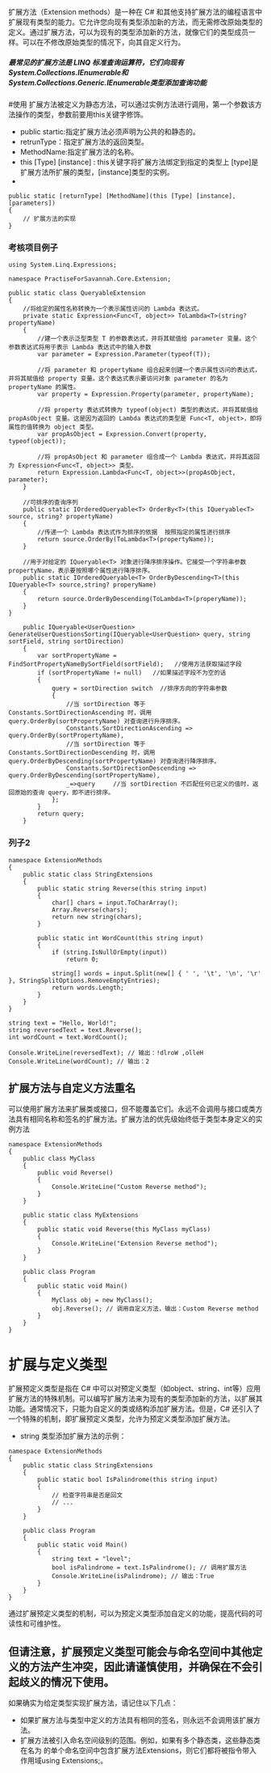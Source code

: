 扩展方法（Extension methods）是一种在 C# 和其他支持扩展方法的编程语言中扩展现有类型的能力。它允许您向现有类型添加新的方法，而无需修改原始类型的定义。通过扩展方法，可以为现有的类型添加新的方法，就像它们的类型成员一样。可以在不修改原始类型的情况下，向其自定义行为。

##### 最常见的扩展方法是 LINQ 标准查询运算符，它们向现有System.Collections.IEnumerable和System.Collections.Generic.IEnumerable<T>类型添加查询功能

  #使用
扩展方法被定义为静态方法，可以通过实例方法进行调用，第一个参数该方法操作的类型，参数前要用this关键字修饰。
- public startic:指定扩展方法必须声明为公共的和静态的。
- retrunType：指定扩展方法的返回类型。
- MethodName:指定扩展方法的名称。
- this [Type] [instance] :   this关键字将扩展方法绑定到指定的类型上  [type]是扩展方法所扩展的类型，[instance]类型的实例。
- [parameters]:指定扩展方法的参数列表。
```
public static [returnType] [MethodName](this [Type] [instance], [parameters])
{
    // 扩展方法的实现
}
```

###  考核项目例子
```
using System.Linq.Expressions;

namespace PractiseForSavannah.Core.Extension;

public static class QueryableExtension
{
    //将给定的属性名称转换为一个表示属性访问的 Lambda 表达式。
    private static Expression<Func<T, object>> ToLambda<T>(string? propertyName)
    {
        //建一个表示泛型类型 T 的参数表达式，并将其赋值给 parameter 变量。这个参数表达式将用于表示 Lambda 表达式中的输入参数
        var parameter = Expression.Parameter(typeof(T));

        //将 parameter 和 propertyName 组合起来创建一个表示属性访问的表达式，并将其赋值给 property 变量。这个表达式表示要访问对象 parameter 的名为 propertyName 的属性。
        var property = Expression.Property(parameter, propertyName);

        //将 property 表达式转换为 typeof(object) 类型的表达式，并将其赋值给 propAsObject 变量。这是因为返回的 Lambda 表达式的类型是 Func<T, object>，即将属性的值转换为 object 类型。
        var propAsObject = Expression.Convert(property, typeof(object));

        //将 propAsObject 和 parameter 组合成一个 Lambda 表达式，并将其返回为 Expression<Func<T, object>> 类型。
        return Expression.Lambda<Func<T, object>>(propAsObject, parameter);
    }
    
    //可排序的查询序列
    public static IOrderedQueryable<T> OrderBy<T>(this IQueryable<T> source, string? propertyName)
    {
        //传递一个 Lambda 表达式作为排序的依据  按照指定的属性进行排序
        return source.OrderBy(ToLambda<T>(propertyName));
    }
    
    //用于对给定的 IQueryable<T> 对象进行降序排序操作。它接受一个字符串参数 propertyName，表示要按照哪个属性进行降序排序。
    public static IOrderedQueryable<T> OrderByDescending<T>(this IQueryable<T> source,string? properyName)
    {
        return source.OrderByDescending(ToLambda<T>(properyName));
    }
}
```
```
    public IQueryable<UserQuestion> GenerateUserQuestionsSorting(IQueryable<UserQuestion> query, string sortField, string sortDirection)
    {
        var sortPropertyName = FindSortPropertyNameBySortField(sortField);   //使用方法获取描述字段
        if (sortPropertyName != null)   //如果描述字段不为空的话
        {
            query = sortDirection switch  //排序方向的字符串参数
            {
                //当 sortDirection 等于 Constants.SortDirectionAscending 时，调用 query.OrderBy(sortPropertyName) 对查询进行升序排序。
                Constants.SortDirectionAscending => query.OrderBy(sortPropertyName),
                //当 sortDirection 等于 Constants.SortDirectionDescending 时，调用 query.OrderByDescending(sortPropertyName) 对查询进行降序排序。
                Constants.SortDirectionDescending => query.OrderByDescending(sortPropertyName),
                _=>query     //当 sortDirection 不匹配任何已定义的值时，返回原始的查询 query，即不进行排序。
            };
        }
        return query;
    }
```
### 列子2
```
namespace ExtensionMethods
{
    public static class StringExtensions
    {
        public static string Reverse(this string input)
        {
            char[] chars = input.ToCharArray();
            Array.Reverse(chars);
            return new string(chars);
        }

        public static int WordCount(this string input)
        {
            if (string.IsNullOrEmpty(input))
                return 0;

            string[] words = input.Split(new[] { ' ', '\t', '\n', '\r' }, StringSplitOptions.RemoveEmptyEntries);
            return words.Length;
        }
    }
}
```
```
string text = "Hello, World!";
string reversedText = text.Reverse();
int wordCount = text.WordCount();

Console.WriteLine(reversedText); // 输出：!dlroW ,olleH
Console.WriteLine(wordCount); // 输出：2
```

##  扩展方法与自定义方法重名
   可以使用扩展方法来扩展类或接口，但不能覆盖它们。永远不会调用与接口或类方法具有相同名称和签名的扩展方法。扩展方法的优先级始终低于类型本身定义的实例方法
```
namespace ExtensionMethods
{
    public class MyClass
    {
        public void Reverse()
        {
            Console.WriteLine("Custom Reverse method");
        }
    }

    public static class MyExtensions
    {
        public static void Reverse(this MyClass myClass)
        {
            Console.WriteLine("Extension Reverse method");
        }
    }

    public class Program
    {
        public static void Main()
        {
            MyClass obj = new MyClass();
            obj.Reverse(); // 调用自定义方法，输出：Custom Reverse method
        }
    }
}
```
# 扩展与定义类型
扩展预定义类型是指在 C# 中可以对预定义类型（如object、string、int等）应用扩展方法的特殊机制。可以编写扩展方法来为现有的类型添加新的方法，以扩展其功能。通常情况下，只能为自定义的类或结构添加扩展方法。但是，C# 还引入了一个特殊的机制，即扩展预定义类型，允许为预定义类型添加扩展方法。

-  string 类型添加扩展方法的示例：
```
namespace ExtensionMethods
{
    public static class StringExtensions
    {
        public static bool IsPalindrome(this string input)
        {
            // 检查字符串是否是回文
            // ...
        }
    }

    public class Program
    {
        public static void Main()
        {
            string text = "level";
            bool isPalindrome = text.IsPalindrome(); // 调用扩展方法
            Console.WriteLine(isPalindrome); // 输出：True
        }
    }
}
```
通过扩展预定义类型的机制，可以为预定义类型添加自定义的功能，提高代码的可读性和可维护性。
## 但请注意，扩展预定义类型可能会与命名空间中其他定义的方法产生冲突，因此请谨慎使用，并确保在不会引起歧义的情况下使用。

如果确实为给定类型实现扩展方法，请记住以下几点：
- 如果扩展方法与类型中定义的方法具有相同的签名，则永远不会调用该扩展方法。
- 扩展方法被引入命名空间级别的范围。例如，如果有多个静态类，这些静态类在名为 的单个命名空间中包含扩展方法Extensions，则它们都将被指令带入作用域using Extensions;。

